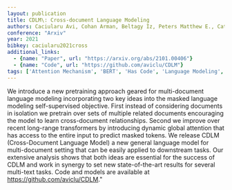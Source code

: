 ```yaml
---
layout: publication
title: CDLM\: Cross-document Language Modeling
authors: Caciularu Avi, Cohan Arman, Beltagy Iz, Peters Matthew E., Cattan Arie, Dagan Ido
conference: "Arxiv"
year: 2021
bibkey: caciularu2021cross
additional_links:
  - {name: "Paper", url: "https://arxiv.org/abs/2101.00406"}
  - {name: "Code", url: "https://github.com/aviclu/CDLM"}
tags: ['Attention Mechanism', 'BERT', 'Has Code', 'Language Modeling', 'Masked Language Model', 'Model Architecture', 'Pretraining Methods', 'RAG', 'Training Techniques', 'Transformer']
---
```

We introduce a new pretraining approach geared for multi-document language modeling incorporating two key ideas into the masked language modeling self-supervised objective. First instead of considering documents in isolation we pretrain over sets of multiple related documents encouraging the model to learn cross-document relationships. Second we improve over recent long-range transformers by introducing dynamic global attention that has access to the entire input to predict masked tokens. We release CDLM (Cross-Document Language Model) a new general language model for multi-document setting that can be easily applied to downstream tasks. Our extensive analysis shows that both ideas are essential for the success of CDLM and work in synergy to set new state-of-the-art results for several multi-text tasks. Code and models are available at https://github.com/aviclu/CDLM."
